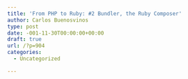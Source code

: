 ```yaml
---
title: 'From PHP to Ruby: #2 Bundler, the Ruby Composer'
author: Carlos Buenosvinos
type: post
date: -001-11-30T00:00:00+00:00
draft: true
url: /?p=904
categories:
  - Uncategorized

---
```

